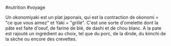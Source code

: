 #nutrition #voyage 

Un okonomiyaki est un plat japonais, qui est la contraction de okonomi = "ce que vous aimez" et Yaki = "grillé". C'est une sorte d'omelette dont la pâte est faite d'oeuf, de farine de blé, de dashi et de chou blanc. A la pate est rajouté un ingrédient au choix, tel que du porc, de la dinde, du kimchi de la sèche ou encore des crevettes.